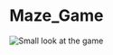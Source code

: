 # Maze_Game

![Small look at the game](https://github.com/MoonCake0019/Maze_Game/blob/main/pictures_of_the_gameplay/p1.png?raw=true)
